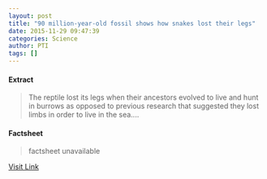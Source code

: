 ```yaml
---
layout: post
title: "90 million-year-old fossil shows how snakes lost their legs"
date: 2015-11-29 09:47:39
categories: Science
author: PTI
tags: []
---
```



#### Extract
>The reptile lost its legs when their ancestors evolved to live and hunt in burrows as opposed to previous research that suggested they lost limbs in order to live in the sea....

#### Factsheet
>factsheet unavailable

[Visit Link](http://www.thehindu.com/sci-tech/science/90-millionyearold-fossil-shows-how-snakes-lost-their-legs/article7929911.ece?utm_source=RSS_Feed&utm_medium=RSS&utm_campaign=RSS_Syndication)


